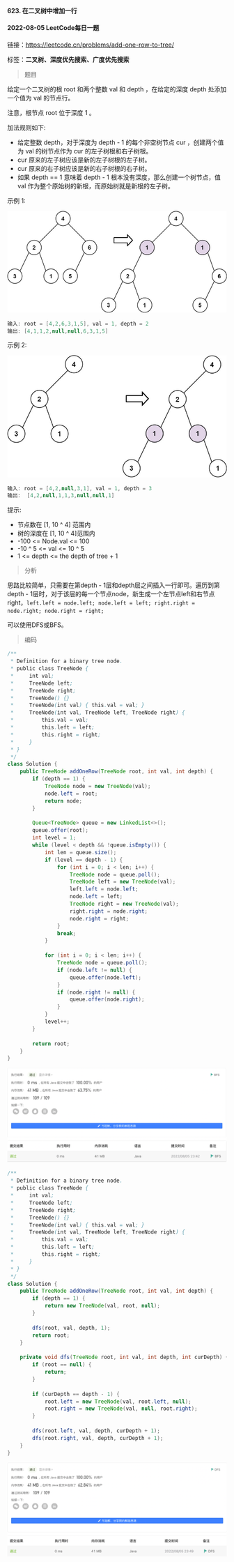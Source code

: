#### 623. 在二叉树中增加一行

#### 2022-08-05 LeetCode每日一题

链接：https://leetcode.cn/problems/add-one-row-to-tree/

标签：**二叉树、深度优先搜索、广度优先搜索**

> 题目

给定一个二叉树的根 root 和两个整数 val 和 depth ，在给定的深度 depth 处添加一个值为 val 的节点行。

注意，根节点 root 位于深度 1 。

加法规则如下:

- 给定整数 depth，对于深度为 depth - 1 的每个非空树节点 cur ，创建两个值为 val 的树节点作为 cur 的左子树根和右子树根。
- cur 原来的左子树应该是新的左子树根的左子树。
- cur 原来的右子树应该是新的右子树根的右子树。
- 如果 depth == 1 意味着 depth - 1 根本没有深度，那么创建一个树节点，值 val 作为整个原始树的新根，而原始树就是新根的左子树。


示例 1:

![img](623.在二叉树中增加一行.assets/addrow-tree.jpg)

```java
输入: root = [4,2,6,3,1,5], val = 1, depth = 2
输出: [4,1,1,2,null,null,6,3,1,5]
```

示例 2:

![img](623.在二叉树中增加一行.assets/add2-tree.jpg)

```java
输入: root = [4,2,null,3,1], val = 1, depth = 3
输出:  [4,2,null,1,1,3,null,null,1]
```


提示:

- 节点数在 [1, 10 ^ 4] 范围内
- 树的深度在 [1, 10 ^ 4]范围内
- -100 <= Node.val <= 100
- -10 ^ 5 <= val <= 10 ^ 5
- 1 <= depth <= the depth of tree + 1

> 分析

思路比较简单，只需要在第depth - 1层和depth层之间插入一行即可。遍历到第depth - 1层时，对于该层的每一个节点node，新生成一个左节点left和右节点right，`left.left = node.left; node.left = left; right.right = node.right; node.right = right;`

可以使用DFS或BFS。

> 编码

```java
/**
 * Definition for a binary tree node.
 * public class TreeNode {
 *     int val;
 *     TreeNode left;
 *     TreeNode right;
 *     TreeNode() {}
 *     TreeNode(int val) { this.val = val; }
 *     TreeNode(int val, TreeNode left, TreeNode right) {
 *         this.val = val;
 *         this.left = left;
 *         this.right = right;
 *     }
 * }
 */
class Solution {
    public TreeNode addOneRow(TreeNode root, int val, int depth) {
        if (depth == 1) {
            TreeNode node = new TreeNode(val);
            node.left = root;
            return node;
        }

        Queue<TreeNode> queue = new LinkedList<>();
        queue.offer(root);
        int level = 1;
        while (level < depth && !queue.isEmpty()) {
            int len = queue.size();
            if (level == depth - 1) {
                for (int i = 0; i < len; i++) {
                    TreeNode node = queue.poll();
                    TreeNode left = new TreeNode(val);
                    left.left = node.left;
                    node.left = left;
                    TreeNode right = new TreeNode(val);
                    right.right = node.right;
                    node.right = right;
                }
                break;
            }

            for (int i = 0; i < len; i++) {
                TreeNode node = queue.poll();
                if (node.left != null) {
                    queue.offer(node.left);
                }
                if (node.right != null) {
                    queue.offer(node.right);
                }
            }
            level++;
        }

        return root;
    }
}
```

![image-20220805234253096](623.在二叉树中增加一行.assets/image-20220805234253096-9714174.png)

```java
/**
 * Definition for a binary tree node.
 * public class TreeNode {
 *     int val;
 *     TreeNode left;
 *     TreeNode right;
 *     TreeNode() {}
 *     TreeNode(int val) { this.val = val; }
 *     TreeNode(int val, TreeNode left, TreeNode right) {
 *         this.val = val;
 *         this.left = left;
 *         this.right = right;
 *     }
 * }
 */
class Solution {
    public TreeNode addOneRow(TreeNode root, int val, int depth) {
        if (depth == 1) {
            return new TreeNode(val, root, null);
        }
    
        dfs(root, val, depth, 1);
        return root;
    }

    private void dfs(TreeNode root, int val, int depth, int curDepth) {
        if (root == null) {
            return;
        }

        if (curDepth == depth - 1) {
            root.left = new TreeNode(val, root.left, null);
            root.right = new TreeNode(val, null, root.right);
        }

        dfs(root.left, val, depth, curDepth + 1);
        dfs(root.right, val, depth, curDepth + 1);
    }
}
```

![image-20220805234950766](623.在二叉树中增加一行.assets/image-20220805234950766-9714591.png)